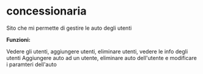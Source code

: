 # concessionaria
Sito che mi permette di gestire le auto degli utenti

**Funzioni:**

Vedere gli utenti, aggiungere utenti, eliminare utenti, vedere le info degli utenti
Aggiungere auto ad un utente, eliminare auto dell'utente e modificare i paramteri dell'auto
